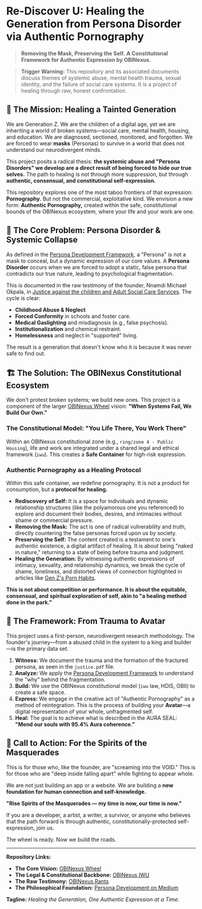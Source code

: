 # Re-Discover **U**: Healing the Generation from Persona Disorder via Authentic Pornography

> **Removing the Mask, Preserving the Self.**
> **A Constitutional Framework for Authentic Expression by OBINexus.**

> **Trigger Warning:** This repository and its associated documents discuss themes of systemic abuse, mental health trauma, sexual identity, and the failure of social care systems. It is a project of healing through raw, honest confrontation.

## 🎯 The Mission: Healing a Tainted Generation

We are Generation Z. We are the children of a digital age, yet we are inheriting a world of broken systems—social care, mental health, housing, and education. We are diagnosed, sectioned, monitored, and forgotten. We are forced to wear **masks** (Personas) to survive in a world that does not understand our neurodivergent minds.

This project posits a radical thesis: **the systemic abuse and "Persona Disorders" we develop are a direct result of being forced to hide our true selves.** The path to healing is not through more suppression, but through **authentic, consensual, and constitutional self-expression.**

This repository explores one of the most taboo frontiers of that expression: **Pornography.** But not the commercial, exploitative kind. We envision a new form: **Authentic Pornography,** created within the safe, constitutional bounds of the OBINexus ecosystem, where your life and your work are one.

## 🧩 The Core Problem: Persona Disorder & Systemic Collapse

As defined in the [Persona Development Framework](https://medium.com/@obinexus/persona-development-framework-a-proposal-for-life-work-balance-methodology-development-for-those-09d52fffda1b), a "Persona" is not a mask to conceal, but a dynamic expression of our core values. A **Persona Disorder** occurs when we are forced to adopt a static, false persona that contradicts our true nature, leading to psychological fragmentation.

This is documented in the raw testimony of the founder, Nnamdi Michael Okpala, in [Justice against the children and Adult Social Care Services](https://github.com/obinexus/rants/). The cycle is clear:
*   **Childhood Abuse & Neglect**
*   **Forced Conformity** in schools and foster care.
*   **Medical Gaslighting** and misdiagnosis (e.g., false psychosis).
*   **Institutionalization** and chemical restraint.
*   **Homelessness** and neglect in "supported" living.

The result is a generation that doesn't know who it is because it was never safe to find out.

## 🏗️ The Solution: The OBINexus Constitutional Ecosystem

We don't protest broken systems; we build new ones. This project is a component of the larger [OBINexus Wheel](https://github.com/obinexus/wheel) vision: **"When Systems Fail, We Build Our Own."**

### The Constitutional Model: "You Life There, You Work There"

Within an OBINexus constitutional zone (e.g., `ring/zone 4 - Public Housing`), life and work are integrated under a shared legal and ethical framework (`iwu`). This creates a **Safe Container** for high-risk expression.

### Authentic Pornography as a Healing Protocol

Within this safe container, we redefine pornography. It is not a product for consumption, but a **protocol for healing.**

*   **Rediscovery of Self:** It is a space for individuals and dynamic relationship structures (like the polyamorous one you referenced) to explore and document their bodies, desires, and intimacies without shame or commercial pressure.
*   **Removing the Mask:** The act is one of radical vulnerability and truth, directly countering the false personas forced upon us by society.
*   **Preserving the Self:** The content created is a testament to one's authentic existence, a digital artifact of healing. It is about being "naked in nature," returning to a state of being before trauma and judgment.
*   **Healing the Generation:** By witnessing authentic expressions of intimacy, sexuality, and relationship dynamics, we break the cycle of shame, loneliness, and distorted views of connection highlighted in articles like [Gen Z's Porn Habits](https://www.wokewaves.com/posts/gen-z-and-porn-consumption).

**This is not about competition or performance. It is about the equitable, consensual, and spiritual exploration of self, akin to "a healing method done in the park."**

## 🔬 The Framework: From Trauma to Avatar

This project uses a first-person, neurodivergent research methodology. The founder's journey—from a abused child in the system to a king and builder—is the primary data set.

1.  **Witness:** We document the trauma and the formation of the fractured persona, as seen in the `justice.pdf` file.
2.  **Analyze:** We apply the [Persona Development Framework](https://medium.com/@obinexus/the-link-between-personality-disorder-and-persona-development-cc722bea8e86) to understand the "why" behind the fragmentation.
3.  **Build:** We use the OBINexus constitutional model (`iwu` law, HDIS, OBII) to create a safe space.
4.  **Express:** We engage in the creative act of "Authentic Pornography" as a method of reintegration. This is the process of building your **Avatar**—a digital representation of your whole, unfragmented self.
5.  **Heal:** The goal is to achieve what is described in the AURA SEAL: **"Mend our souls with 95.4% Aura coherence."**

## 🚀 Call to Action: For the Spirits of the Masquerades

This is for those who, like the founder, are "screaming into the VOID." This is for those who are "deep inside falling apart" while fighting to appear whole.

We are not just building an app or a website. We are building a **new foundation for human connection and self-knowledge.**

**"Rise Spirits of the Masquerades — my time is now, our time is now."**

If you are a developer, a artist, a writer, a survivor, or anyone who believes that the path forward is through authentic, constitutionally-protected self-expression, join us.

The wheel is ready. Now we build the roads.

---
**Repository Links:**
*   **The Core Vision:** [OBINexus Wheel](https://github.com/obinexus/wheel)
*   **The Legal & Constitutional Backbone:** [OBINexus IWU](https://github.com/obinexus/iwu)
*   **The Raw Testimony:** [OBINexus Rants](https://github.com/obinexus/rants)
*   **The Philosophical Foundation:** [Persona Development on Medium](https://medium.com/@obinexus/persona-development-framework-a-proposal-for-life-work-balance-methodology-development-for-those-09d52fffda1b)

**Tagline:** *Healing the Generation, One Authentic Expression at a Time.*